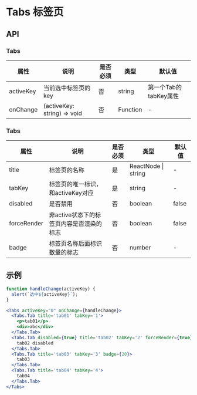 # Tabs 标签页

## API

### Tabs

|   属性    | 说明               | 是否必须 | 类型     | 默认值  |
| --------  | ------------------ | ------- | -------- | ------- |
| activeKey | 当前选中标签页的key | 否 | string | 第一个Tab的tabKey属性 |
| onChange | (activeKey: string) => void | 否 | Function | - |

### Tabs

| 属性     | 说明                | 是否必须 | 类型     | 默认值  |
| -------- | -------------------- | ------ | -------- | ------- |
| title | 标签页的名称 | 是 | ReactNode \| string | - |
| tabKey | 标签页的唯一标识，和activeKey对应 | 是 | string | - |
| disabled | 是否禁用 | 否 | boolean | false |
| forceRender | 非active状态下的标签页内容是否渲染的标志 | 否 | boolean | false |
| badge | 标签页名称后面标识数量的标志 | 否 | number | - |

## 示例

```jsx
function handleChange(activeKey) {
  alert(`选中${activeKey}`);
}

<Tabs activeKey="0" onChange={handleChange}>
  <Tabs.Tab title='tab01' tabKey='1'>
    <p>tab01</p>
    <div>abc</div>
  </Tabs.Tab>
  <Tabs.Tab disabled={true} title='tab02' tabKey='2' forceRender={true}>
    tab02 disabled
  </Tabs.Tab>
  <Tabs.Tab title='tab03' tabKey='3' badge={20}>
    tab03
  </Tabs.Tab>
  <Tabs.Tab title='tab04' tabKey='4'>
    tab04
  </Tabs.Tab>
</Tabs>
```
